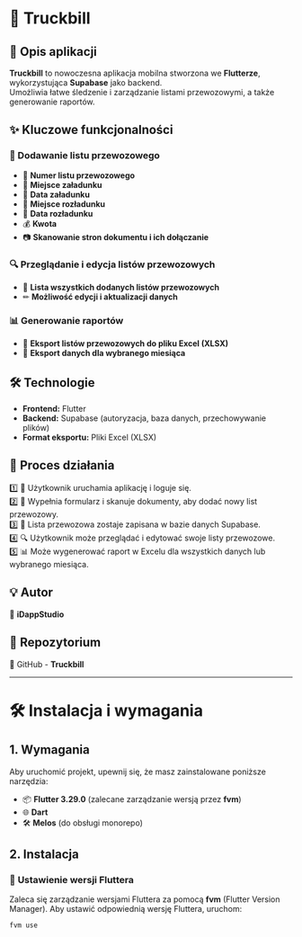 # 🚛 Truckbill  

## 📌 Opis aplikacji  
**Truckbill** to nowoczesna aplikacja mobilna stworzona we **Flutterze**, wykorzystująca **Supabase** jako backend.  
Umożliwia łatwe śledzenie i zarządzanie listami przewozowymi, a także generowanie raportów.  

## ✨ Kluczowe funkcjonalności  

### 📝 Dodawanie listu przewozowego  
- 📌 **Numer listu przewozowego**  
- 📍 **Miejsce załadunku**  
- 📅 **Data załadunku**  
- 🏁 **Miejsce rozładunku**  
- 📆 **Data rozładunku**  
- 💰 **Kwota**  
- 📷 **Skanowanie stron dokumentu i ich dołączanie**  

### 🔍 Przeglądanie i edycja listów przewozowych  
- 📄 **Lista wszystkich dodanych listów przewozowych**  
- ✏ **Możliwość edycji i aktualizacji danych**  

### 📊 Generowanie raportów  
- 📂 **Eksport listów przewozowych do pliku Excel (XLSX)**  
- 📅 **Eksport danych dla wybranego miesiąca**  

## 🛠 Technologie  
- **Frontend:** Flutter  
- **Backend:** Supabase (autoryzacja, baza danych, przechowywanie plików)  
- **Format eksportu:** Pliki Excel (XLSX)  

## 🔄 Proces działania  
1️⃣ 🚀 Użytkownik uruchamia aplikację i loguje się.  
2️⃣ 📝 Wypełnia formularz i skanuje dokumenty, aby dodać nowy list przewozowy.  
3️⃣ 📡 Lista przewozowa zostaje zapisana w bazie danych Supabase.  
4️⃣ 🔍 Użytkownik może przeglądać i edytować swoje listy przewozowe.  
5️⃣ 📊 Może wygenerować raport w Excelu dla wszystkich danych lub wybranego miesiąca.  

## 💡 Autor  
📌 **iDappStudio**  

## 📂 Repozytorium  
🔗 GitHub - **Truckbill**  

---

# 🛠 Instalacja i wymagania  

## 1. **Wymagania**  
Aby uruchomić projekt, upewnij się, że masz zainstalowane poniższe narzędzia:

- 📦 **Flutter 3.29.0** (zalecane zarządzanie wersją przez **fvm**)  
- 🌐 **Dart**  
- 🛠 **Melos** (do obsługi monorepo)  

## 2. **Instalacja**  

### 🔧 **Ustawienie wersji Fluttera**  
Zaleca się zarządzanie wersjami Fluttera za pomocą **fvm** (Flutter Version Manager). Aby ustawić odpowiednią wersję Fluttera, uruchom:  

```bash
fvm use
